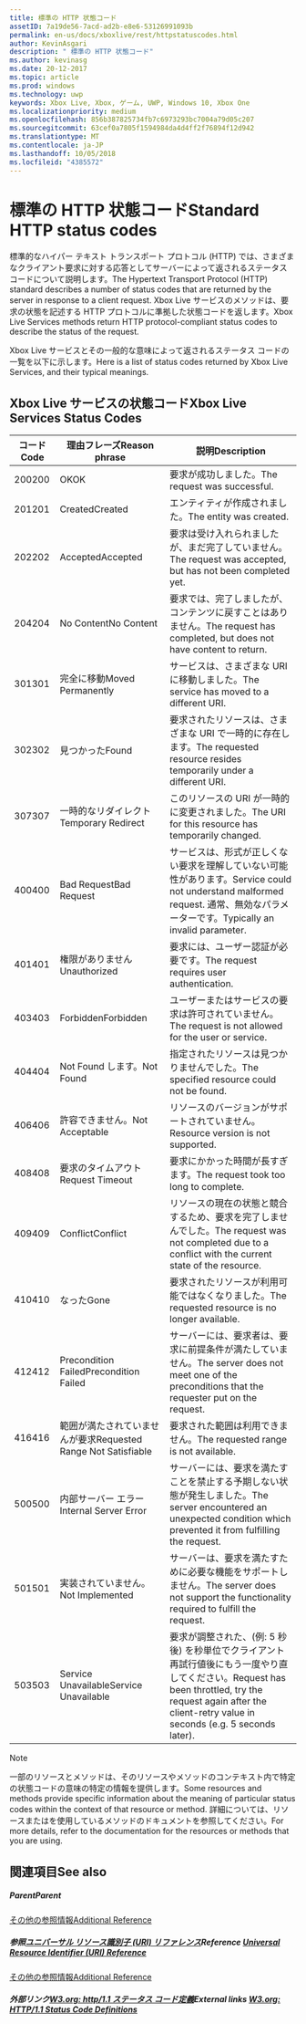 ```yaml
---
title: 標準の HTTP 状態コード
assetID: 7a19de56-7acd-ad2b-e8e6-53126991093b
permalink: en-us/docs/xboxlive/rest/httpstatuscodes.html
author: KevinAsgari
description: " 標準の HTTP 状態コード"
ms.author: kevinasg
ms.date: 20-12-2017
ms.topic: article
ms.prod: windows
ms.technology: uwp
keywords: Xbox Live, Xbox, ゲーム, UWP, Windows 10, Xbox One
ms.localizationpriority: medium
ms.openlocfilehash: 856b387825734fb7c6973293bc7004a79d05c207
ms.sourcegitcommit: 63cef0a7805f1594984da4d4ff2f76894f12d942
ms.translationtype: MT
ms.contentlocale: ja-JP
ms.lasthandoff: 10/05/2018
ms.locfileid: "4385572"
---
```

# <a name="standard-http-status-codes"></a><span data-ttu-id="66976-104">標準の HTTP 状態コード</span><span class="sxs-lookup"><span data-stu-id="66976-104">Standard HTTP status codes</span></span>
 
<span data-ttu-id="66976-105">標準的なハイパー テキスト トランスポート プロトコル (HTTP) では、さまざまなクライアント要求に対する応答としてサーバーによって返されるステータス コードについて説明します。</span><span class="sxs-lookup"><span data-stu-id="66976-105">The Hypertext Transport Protocol (HTTP) standard describes a number of status codes that are returned by the server in response to a client request.</span></span> <span data-ttu-id="66976-106">Xbox Live サービスのメソッドは、要求の状態を記述する HTTP プロトコルに準拠した状態コードを返します。</span><span class="sxs-lookup"><span data-stu-id="66976-106">Xbox Live Services methods return HTTP protocol-compliant status codes to describe the status of the request.</span></span>
 
<span data-ttu-id="66976-107">Xbox Live サービスとその一般的な意味によって返されるステータス コードの一覧を以下に示します。</span><span class="sxs-lookup"><span data-stu-id="66976-107">Here is a list of status codes returned by Xbox Live Services, and their typical meanings.</span></span>
 
<a id="ID4EAB"></a>

 
## <a name="xbox-live-services-status-codes"></a><span data-ttu-id="66976-108">Xbox Live サービスの状態コード</span><span class="sxs-lookup"><span data-stu-id="66976-108">Xbox Live Services Status Codes</span></span>
 
| <span data-ttu-id="66976-109">コード</span><span class="sxs-lookup"><span data-stu-id="66976-109">Code</span></span>| <span data-ttu-id="66976-110">理由フレーズ</span><span class="sxs-lookup"><span data-stu-id="66976-110">Reason phrase</span></span>| <span data-ttu-id="66976-111">説明</span><span class="sxs-lookup"><span data-stu-id="66976-111">Description</span></span>| 
| --- | --- | --- | 
| <span data-ttu-id="66976-112">200</span><span class="sxs-lookup"><span data-stu-id="66976-112">200</span></span>| <span data-ttu-id="66976-113">OK</span><span class="sxs-lookup"><span data-stu-id="66976-113">OK</span></span>| <span data-ttu-id="66976-114">要求が成功しました。</span><span class="sxs-lookup"><span data-stu-id="66976-114">The request was successful.</span></span>| 
| <span data-ttu-id="66976-115">201</span><span class="sxs-lookup"><span data-stu-id="66976-115">201</span></span>| <span data-ttu-id="66976-116">Created</span><span class="sxs-lookup"><span data-stu-id="66976-116">Created</span></span>| <span data-ttu-id="66976-117">エンティティが作成されました。</span><span class="sxs-lookup"><span data-stu-id="66976-117">The entity was created.</span></span>| 
| <span data-ttu-id="66976-118">202</span><span class="sxs-lookup"><span data-stu-id="66976-118">202</span></span>| <span data-ttu-id="66976-119">Accepted</span><span class="sxs-lookup"><span data-stu-id="66976-119">Accepted</span></span>| <span data-ttu-id="66976-120">要求は受け入れられましたが、まだ完了していません。</span><span class="sxs-lookup"><span data-stu-id="66976-120">The request was accepted, but has not been completed yet.</span></span>| 
| <span data-ttu-id="66976-121">204</span><span class="sxs-lookup"><span data-stu-id="66976-121">204</span></span>| <span data-ttu-id="66976-122">No Content</span><span class="sxs-lookup"><span data-stu-id="66976-122">No Content</span></span>| <span data-ttu-id="66976-123">要求では、完了しましたが、コンテンツに戻すことはありません。</span><span class="sxs-lookup"><span data-stu-id="66976-123">The request has completed, but does not have content to return.</span></span>| 
| <span data-ttu-id="66976-124">301</span><span class="sxs-lookup"><span data-stu-id="66976-124">301</span></span>| <span data-ttu-id="66976-125">完全に移動</span><span class="sxs-lookup"><span data-stu-id="66976-125">Moved Permanently</span></span>| <span data-ttu-id="66976-126">サービスは、さまざまな URI に移動しました。</span><span class="sxs-lookup"><span data-stu-id="66976-126">The service has moved to a different URI.</span></span>| 
| <span data-ttu-id="66976-127">302</span><span class="sxs-lookup"><span data-stu-id="66976-127">302</span></span>| <span data-ttu-id="66976-128">見つかった</span><span class="sxs-lookup"><span data-stu-id="66976-128">Found</span></span>| <span data-ttu-id="66976-129">要求されたリソースは、さまざまな URI で一時的に存在します。</span><span class="sxs-lookup"><span data-stu-id="66976-129">The requested resource resides temporarily under a different URI.</span></span>| 
| <span data-ttu-id="66976-130">307</span><span class="sxs-lookup"><span data-stu-id="66976-130">307</span></span>| <span data-ttu-id="66976-131">一時的なリダイレクト</span><span class="sxs-lookup"><span data-stu-id="66976-131">Temporary Redirect</span></span>| <span data-ttu-id="66976-132">このリソースの URI が一時的に変更されました。</span><span class="sxs-lookup"><span data-stu-id="66976-132">The URI for this resource has temporarily changed.</span></span>| 
| <span data-ttu-id="66976-133">400</span><span class="sxs-lookup"><span data-stu-id="66976-133">400</span></span>| <span data-ttu-id="66976-134">Bad Request</span><span class="sxs-lookup"><span data-stu-id="66976-134">Bad Request</span></span>| <span data-ttu-id="66976-135">サービスは、形式が正しくない要求を理解していない可能性があります。</span><span class="sxs-lookup"><span data-stu-id="66976-135">Service could not understand malformed request.</span></span> <span data-ttu-id="66976-136">通常、無効なパラメーターです。</span><span class="sxs-lookup"><span data-stu-id="66976-136">Typically an invalid parameter.</span></span>| 
| <span data-ttu-id="66976-137">401</span><span class="sxs-lookup"><span data-stu-id="66976-137">401</span></span>| <span data-ttu-id="66976-138">権限がありません</span><span class="sxs-lookup"><span data-stu-id="66976-138">Unauthorized</span></span>| <span data-ttu-id="66976-139">要求には、ユーザー認証が必要です。</span><span class="sxs-lookup"><span data-stu-id="66976-139">The request requires user authentication.</span></span>| 
| <span data-ttu-id="66976-140">403</span><span class="sxs-lookup"><span data-stu-id="66976-140">403</span></span>| <span data-ttu-id="66976-141">Forbidden</span><span class="sxs-lookup"><span data-stu-id="66976-141">Forbidden</span></span>| <span data-ttu-id="66976-142">ユーザーまたはサービスの要求は許可されていません。</span><span class="sxs-lookup"><span data-stu-id="66976-142">The request is not allowed for the user or service.</span></span>| 
| <span data-ttu-id="66976-143">404</span><span class="sxs-lookup"><span data-stu-id="66976-143">404</span></span>| <span data-ttu-id="66976-144">Not Found します。</span><span class="sxs-lookup"><span data-stu-id="66976-144">Not Found</span></span>| <span data-ttu-id="66976-145">指定されたリソースは見つかりませんでした。</span><span class="sxs-lookup"><span data-stu-id="66976-145">The specified resource could not be found.</span></span>| 
| <span data-ttu-id="66976-146">406</span><span class="sxs-lookup"><span data-stu-id="66976-146">406</span></span>| <span data-ttu-id="66976-147">許容できません。</span><span class="sxs-lookup"><span data-stu-id="66976-147">Not Acceptable</span></span>| <span data-ttu-id="66976-148">リソースのバージョンがサポートされていません。</span><span class="sxs-lookup"><span data-stu-id="66976-148">Resource version is not supported.</span></span>| 
| <span data-ttu-id="66976-149">408</span><span class="sxs-lookup"><span data-stu-id="66976-149">408</span></span>| <span data-ttu-id="66976-150">要求のタイムアウト</span><span class="sxs-lookup"><span data-stu-id="66976-150">Request Timeout</span></span>| <span data-ttu-id="66976-151">要求にかかった時間が長すぎます。</span><span class="sxs-lookup"><span data-stu-id="66976-151">The request took too long to complete.</span></span>| 
| <span data-ttu-id="66976-152">409</span><span class="sxs-lookup"><span data-stu-id="66976-152">409</span></span>| <span data-ttu-id="66976-153">Conflict</span><span class="sxs-lookup"><span data-stu-id="66976-153">Conflict</span></span>| <span data-ttu-id="66976-154">リソースの現在の状態と競合するため、要求を完了しませんでした。</span><span class="sxs-lookup"><span data-stu-id="66976-154">The request was not completed due to a conflict with the current state of the resource.</span></span>| 
| <span data-ttu-id="66976-155">410</span><span class="sxs-lookup"><span data-stu-id="66976-155">410</span></span>| <span data-ttu-id="66976-156">なった</span><span class="sxs-lookup"><span data-stu-id="66976-156">Gone</span></span>| <span data-ttu-id="66976-157">要求されたリソースが利用可能ではなくなりました。</span><span class="sxs-lookup"><span data-stu-id="66976-157">The requested resource is no longer available.</span></span>| 
| <span data-ttu-id="66976-158">412</span><span class="sxs-lookup"><span data-stu-id="66976-158">412</span></span>| <span data-ttu-id="66976-159">Precondition Failed</span><span class="sxs-lookup"><span data-stu-id="66976-159">Precondition Failed</span></span>| <span data-ttu-id="66976-160">サーバーには、要求者は、要求に前提条件が満たしていません。</span><span class="sxs-lookup"><span data-stu-id="66976-160">The server does not meet one of the preconditions that the requester put on the request.</span></span>| 
| <span data-ttu-id="66976-161">416</span><span class="sxs-lookup"><span data-stu-id="66976-161">416</span></span>| <span data-ttu-id="66976-162">範囲が満たされていませんが要求</span><span class="sxs-lookup"><span data-stu-id="66976-162">Requested Range Not Satisfiable</span></span>| <span data-ttu-id="66976-163">要求された範囲は利用できません。</span><span class="sxs-lookup"><span data-stu-id="66976-163">The requested range is not available.</span></span>| 
| <span data-ttu-id="66976-164">500</span><span class="sxs-lookup"><span data-stu-id="66976-164">500</span></span>| <span data-ttu-id="66976-165">内部サーバー エラー</span><span class="sxs-lookup"><span data-stu-id="66976-165">Internal Server Error</span></span>| <span data-ttu-id="66976-166">サーバーには、要求を満たすことを禁止する予期しない状態が発生しました。</span><span class="sxs-lookup"><span data-stu-id="66976-166">The server encountered an unexpected condition which prevented it from fulfilling the request.</span></span>| 
| <span data-ttu-id="66976-167">501</span><span class="sxs-lookup"><span data-stu-id="66976-167">501</span></span>| <span data-ttu-id="66976-168">実装されていません。</span><span class="sxs-lookup"><span data-stu-id="66976-168">Not Implemented</span></span>| <span data-ttu-id="66976-169">サーバーは、要求を満たすために必要な機能をサポートしません。</span><span class="sxs-lookup"><span data-stu-id="66976-169">The server does not support the functionality required to fulfill the request.</span></span>| 
| <span data-ttu-id="66976-170">503</span><span class="sxs-lookup"><span data-stu-id="66976-170">503</span></span>| <span data-ttu-id="66976-171">Service Unavailable</span><span class="sxs-lookup"><span data-stu-id="66976-171">Service Unavailable</span></span>| <span data-ttu-id="66976-172">要求が調整された、(例: 5 秒後) を秒単位でクライアント再試行値後にもう一度やり直してください。</span><span class="sxs-lookup"><span data-stu-id="66976-172">Request has been throttled, try the request again after the client-retry value in seconds (e.g. 5 seconds later).</span></span>| 
 

> [!NOTE] 
> <span data-ttu-id="66976-173">一部のリソースとメソッドは、そのリソースやメソッドのコンテキスト内で特定の状態コードの意味の特定の情報を提供します。</span><span class="sxs-lookup"><span data-stu-id="66976-173">Some resources and methods provide specific information about the meaning of particular status codes within the context of that resource or method.</span></span> <span data-ttu-id="66976-174">詳細については、リソースまたはを使用しているメソッドのドキュメントを参照してください。</span><span class="sxs-lookup"><span data-stu-id="66976-174">For more details, refer to the documentation for the resources or methods that you are using.</span></span> 

  
<a id="ID4E3BAC"></a>

 
## <a name="see-also"></a><span data-ttu-id="66976-175">関連項目</span><span class="sxs-lookup"><span data-stu-id="66976-175">See also</span></span>
 
<a id="ID4E5BAC"></a>

 
##### <a name="parent"></a><span data-ttu-id="66976-176">Parent</span><span class="sxs-lookup"><span data-stu-id="66976-176">Parent</span></span>  

[<span data-ttu-id="66976-177">その他の参照情報</span><span class="sxs-lookup"><span data-stu-id="66976-177">Additional Reference</span></span>](atoc-xboxlivews-reference-additional.md)

  
<a id="ID4EKCAC"></a>

 
##### <a name="reference--universal-resource-identifier-uri-referenceuriatoc-xboxlivews-reference-urismd"></a><span data-ttu-id="66976-178">参照[ユニバーサル リソース識別子 (URI) リファレンス](../uri/atoc-xboxlivews-reference-uris.md)</span><span class="sxs-lookup"><span data-stu-id="66976-178">Reference  [Universal Resource Identifier (URI) Reference](../uri/atoc-xboxlivews-reference-uris.md)</span></span>

 [<span data-ttu-id="66976-179">その他の参照情報</span><span class="sxs-lookup"><span data-stu-id="66976-179">Additional Reference</span></span>](atoc-xboxlivews-reference-additional.md)

  
<a id="ID4EZCAC"></a>

 
##### <a name="external-links--w3org-http11-status-code-definitionshttpwwww3orgprotocolsrfc2616rfc2616-sec10htmlsec10"></a><span data-ttu-id="66976-180">外部リンク[W3.org: http/1.1 ステータス コード定義](http://www.w3.org/Protocols/rfc2616/rfc2616-sec10.html#sec10)</span><span class="sxs-lookup"><span data-stu-id="66976-180">External links  [W3.org: HTTP/1.1 Status Code Definitions](http://www.w3.org/Protocols/rfc2616/rfc2616-sec10.html#sec10)</span></span>

   